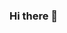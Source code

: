 ### Hi there 👋

<!--
**arpitac01/arpitac01** is a ✨ _special_ ✨ repository because its `README.md` (this file) appears on your GitHub profile.

Here are some ideas to get you started:

- 🔭 I’m currently working on my undergraduate degree
- 🌱 I’m currently learning how to use GitHub
- 👯 I’m looking to collaborate on GitHub
- 🤔 I’m looking for help with GitHub
- 💬 Ask me about travelling
- 📫 How to reach me: email me at chouda26@mcmaster.ca
- 😄 Pronouns: she/her
- ⚡ Fun fact: I speak 4 languages!
-->
